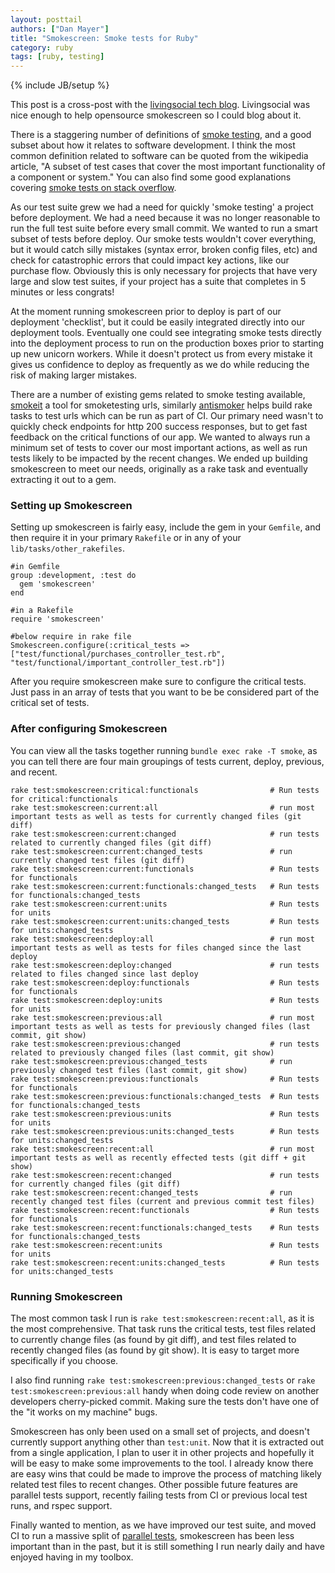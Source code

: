 ```yaml
---
layout: posttail
authors: ["Dan Mayer"]
title: "Smokescreen: Smoke tests for Ruby"
category: ruby
tags: [ruby, testing]
---
```

{% include JB/setup %}

This post is a cross-post with the [livingsocial tech blog](https://techblog.livingsocial.com/blog/2013/09/19/smokescreen-smoke-tests-for-ruby/). Livingsocial was nice enough to help opensource smokescreen so I could blog about it.

There is a staggering number of definitions of [smoke testing](http://en.wikipedia.org/wiki/Smoke_testing), and a good subset about how it relates to software development. I think the most common definition related to software can be quoted from the wikipedia article, "A subset of test cases that cover the most important functionality of a component or system." You can also find some good explanations covering [smoke tests on stack overflow](http://stackoverflow.com/questions/745192/what-is-a-smoke-testing-and-what-will-it-do-for-me). 

As our test suite grew we had a need for quickly 'smoke testing' a project before deployment. We had a need because it was no longer reasonable to run the full test suite before every small commit. We wanted to run a smart subset of tests before deploy. Our smoke tests wouldn't cover everything, but it would catch silly mistakes (syntax error, broken config files, etc) and check for catastrophic errors that could impact key actions, like our purchase flow. Obviously this is only necessary for projects that have very large and slow test suites, if your project has a suite that completes in 5 minutes or less congrats!

At the moment running smokescreen prior to deploy is part of our deployment 'checklist', but it could be easily integrated directly into our deployment tools. Eventually one could see integrating smoke tests directly into the deployment process to run on the production boxes prior to starting up new unicorn workers. While it doesn't protect us from every mistake it gives us confidence to deploy as frequently as we do while reducing the risk of making larger mistakes.

There are a number of existing gems related to smoke testing available, [smokeit](https://github.com/timonv/smokeit) a tool for smoketesting urls, similarly [antismoker](https://github.com/yyuu/antismoker) helps build rake tasks to test urls which can be run as part of CI. Our primary need wasn't to quickly check endpoints for http 200 success responses, but to get fast feedback on the critical functions of our app. We wanted to always run a minimum set of tests to cover our most important actions, as well as run tests likely to be impacted by the recent changes. We ended up building smokescreen to meet our needs, originally as a rake task and eventually extracting it out to a gem.

### Setting up Smokescreen

Setting up smokescreen is fairly easy, include the gem in your `Gemfile`, and then require it in your primary `Rakefile` or in any of your `lib/tasks/other_rakefiles`.

	#in Gemfile
    group :development, :test do
      gem 'smokescreen'
    end

	#in a Rakefile
    require 'smokescreen'
    
	#below require in rake file
    Smokescreen.configure(:critical_tests => ["test/functional/purchases_controller_test.rb", "test/functional/important_controller_test.rb"])
    
After you require smokescreen make sure to configure the critical tests. Just pass in an array of tests that you want to be be considered part of the critical set of tests. 
    
### After configuring Smokescreen

You can view all the tasks together running `bundle exec rake -T smoke`, as you can tell there are four main groupings of tests current, deploy, previous, and recent. 


	rake test:smokescreen:critical:functionals                # Run tests for critical:functionals
	rake test:smokescreen:current:all                         # run most important tests as well as tests for currently changed files (git diff)
	rake test:smokescreen:current:changed                     # run tests related to currently changed files (git diff)
	rake test:smokescreen:current:changed_tests               # run currently changed test files (git diff)
	rake test:smokescreen:current:functionals                 # Run tests for functionals
	rake test:smokescreen:current:functionals:changed_tests   # Run tests for functionals:changed_tests
	rake test:smokescreen:current:units                       # Run tests for units
	rake test:smokescreen:current:units:changed_tests         # Run tests for units:changed_tests
	rake test:smokescreen:deploy:all                          # run most important tests as well as tests for files changed since the last deploy
	rake test:smokescreen:deploy:changed                      # run tests related to files changed since last deploy
	rake test:smokescreen:deploy:functionals                  # Run tests for functionals
	rake test:smokescreen:deploy:units                        # Run tests for units
	rake test:smokescreen:previous:all                        # run most important tests as well as tests for previously changed files (last commit, git show)
	rake test:smokescreen:previous:changed                    # run tests related to previously changed files (last commit, git show)
	rake test:smokescreen:previous:changed_tests              # run previously changed test files (last commit, git show)
	rake test:smokescreen:previous:functionals                # Run tests for functionals
	rake test:smokescreen:previous:functionals:changed_tests  # Run tests for functionals:changed_tests
	rake test:smokescreen:previous:units                      # Run tests for units
	rake test:smokescreen:previous:units:changed_tests        # Run tests for units:changed_tests
	rake test:smokescreen:recent:all                          # run most important tests as well as recently effected tests (git diff + git show)
	rake test:smokescreen:recent:changed                      # run tests for currently changed files (git diff)
	rake test:smokescreen:recent:changed_tests                # run recently changed test files (current and previous commit test files)
	rake test:smokescreen:recent:functionals                  # Run tests for functionals
	rake test:smokescreen:recent:functionals:changed_tests    # Run tests for functionals:changed_tests
	rake test:smokescreen:recent:units                        # Run tests for units
	rake test:smokescreen:recent:units:changed_tests          # Run tests for units:changed_tests


### Running Smokescreen

The most common task I run is `rake test:smokescreen:recent:all`, as it is the most comprehensive. That task runs the critical tests, test files related to currently change files (as found by git diff), and test files related to recently changed files (as found by git show). It is easy to target more specifically if you choose.

I also find running `rake test:smokescreen:previous:changed_tests` or `rake test:smokescreen:previous:all` handy when doing code review on another developers cherry-picked commit. Making sure the tests don't have one of the "it works on my machine" bugs.

Smokescreen has only been used on a small set of projects, and doesn't currently support anything other than `test:unit`. Now that it is extracted out from a single application, I plan to user it in other projects and hopefully it will be easy to make some improvements to the tool. I already know there are easy wins that could be made to improve the process of matching likely related test files to recent changes. Other possible future features are parallel tests support, recently failing tests from CI or previous local test runs, and rspec support.

Finally wanted to mention, as we have improved our test suite, and moved CI to run a massive split of [parallel tests](https://github.com/grosser/parallel_tests), smokescreen has been less important than in the past, but it is still something I run nearly daily and have enjoyed having in my toolbox.